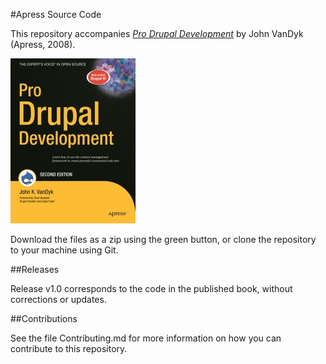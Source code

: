 #Apress Source Code

This repository accompanies [*Pro Drupal Development*](http://www.apress.com/9781430209898) by John VanDyk (Apress, 2008).

![Cover image](9781430209898.jpg)

Download the files as a zip using the green button, or clone the repository to your machine using Git.

##Releases

Release v1.0 corresponds to the code in the published book, without corrections or updates.

##Contributions

See the file Contributing.md for more information on how you can contribute to this repository.
